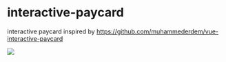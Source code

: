 # interactive-paycard
interactive paycard inspired by https://github.com/muhammederdem/vue-interactive-paycard

![](https://media2.giphy.com/media/jI8hSw2xs9pukSefg2/giphy.webp)

